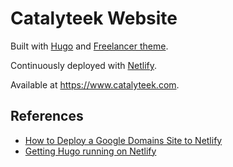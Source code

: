 # Catalyteek Website

Built with [Hugo](https://gohugo.io/) and [Freelancer theme](https://themes.gohugo.io/freelancer/).

Continuously deployed with [Netlify](https://www.netlify.com/).

Available at https://www.catalyteek.com.

## References

- [How to Deploy a Google Domains Site to Netlify](https://medium.com/@jacobsowles/how-to-deploy-a-google-domains-site-to-netlify-c62793d8c95e)
- [Getting Hugo running on Netlify](https://www.burntfen.com/2017-04-16/getting-hugo-running-on-netlify)